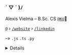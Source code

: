 ### ´ ▽ ` )ﾉ

Alexis Vielma – B.Sc. CS [`@KU`](https://ku.edu 'School Website')🌾

[`@`](mailto:contact@alexis.kr 'Contact Me') › [`/website`](https://alexis.kr 'Peronsal Website') › [`/linkedin`](https://www.linkedin.com/in/aelxxs/ 'LinkedIn')

–» `.js` `.ts` `.py`

<details><br>

![My scrobbles](https://lastfm-recently-played.vercel.app/api?user=aelxxs&count=1)
</details>
